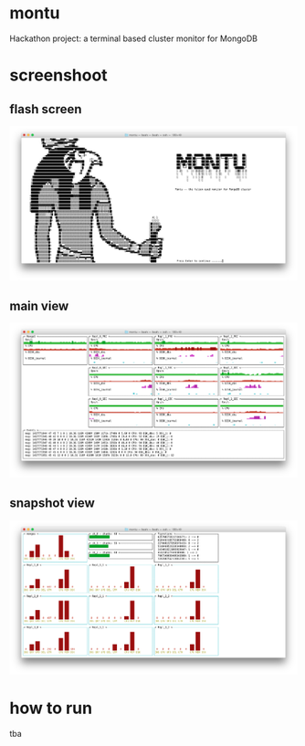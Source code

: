 # montu
Hackathon project: a terminal based cluster monitor for MongoDB

# screenshoot
## flash screen
![Intro flash screen](https://raw.githubusercontent.com/rzh/montu/master/doc/montu_flashscreen.png)

## main view
![Intro flash screen](https://github.com/rzh/montu/blob/master/doc/montu_main.png)

## snapshot view
![Intro flash screen](https://raw.githubusercontent.com/rzh/montu/master/doc/montu_snapshoot.png)


# how to run
tba
